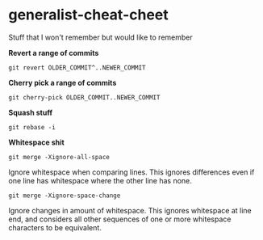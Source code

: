 # generalist-cheat-cheet
Stuff that I won't remember but would like to remember

**Revert a range of commits**

`git revert OLDER_COMMIT^..NEWER_COMMIT`

**Cherry pick a range of commits**

`git cherry-pick OLDER_COMMIT..NEWER_COMMIT`

**Squash stuff**

`git rebase -i`

**Whitespace shit**

`git merge -Xignore-all-space`

Ignore whitespace when comparing lines.
This ignores differences even if one line has whitespace where the other line has none.

`git merge -Xignore-space-change`

Ignore changes in amount of whitespace.
This ignores whitespace at line end, and considers all other sequences of one or more whitespace characters to be equivalent.
